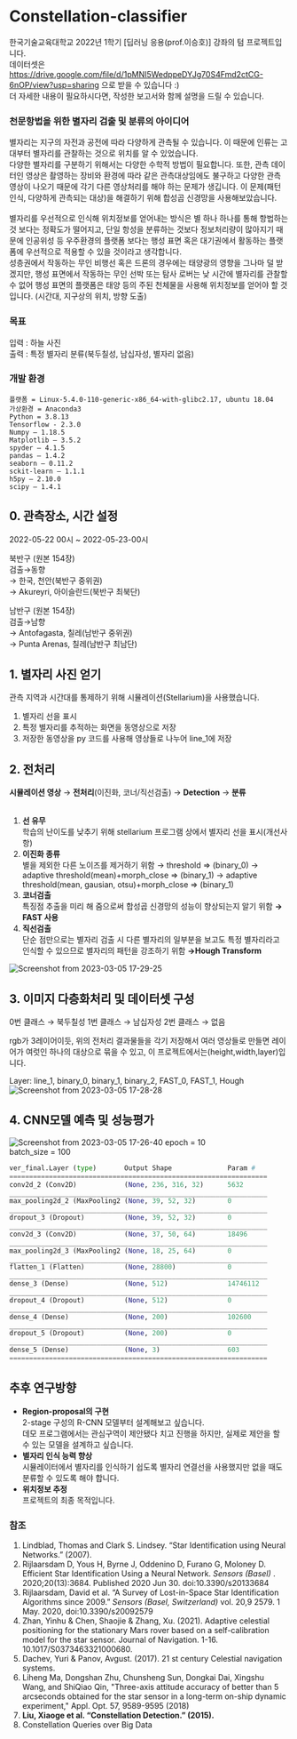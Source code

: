 # Constellation-classifier

한국기술교육대학교 2022년 1학기 [딥러닝 응용(prof.이승호)] 강좌의 텀 프로젝트입니다. <br>
데이터셋은 https://drive.google.com/file/d/1pMNI5WedppeDYJg70S4Fmd2ctCG-6nOP/view?usp=sharing 으로 받을 수 있습니다 :)  <br>
더 자세한 내용이 필요하시다면, 작성한 보고서와 함께 설명을 드릴 수 있습니다. 

### 천문항법을 위한 별자리 검출 및 분류의 아이디어
 별자리는 지구의 자전과 공전에 따라 다양하게 관측될 수 있습니다. 이 때문에 인류는 고대부터 별자리를 관찰하는 것으로 위치를 알 수 있었습니다. <br>
다양한 별자리를 구분하기 위해서는 다양한 수학적 방법이 필요합니다. 또한, 관측 데이터인 영상은 촬영하는 장비와 환경에 따라 같은 관측대상임에도 불구하고 다양한 관측 영상이 나오기 때문에 각기 다른 영상처리를 해야 하는 문제가 생깁니다. 이 문제(패턴 인식, 다양하게 관측되는 대상)을 해결하기 위해 합성곱 신경망을 사용해보았습니다. <br>
<br>
 별자리를 우선적으로 인식해 위치정보를 얻어내는 방식은 별 하나 하나를 통해 항법하는 것 보다는 정확도가 떨어지고, 단일 항성을 분류하는 것보다 정보처리량이 많아지기 때문에 인공위성 등 우주환경의 플랫폼 보다는 행성 표면 혹은 대기권에서 활동하는 플랫폼에 우선적으로 적용할 수 있을 것이라고 생각합니다. <br>
성층권에서 작동하는 무인 비행선 혹은 드론의 경우에는 태양광의 영향을 그나마 덜 받겠지만, 행성 표면에서 작동하는 무인 선박 또는 탐사 로버는 낮 시간에 별자리를 관찰할 수 없어 행성 표면의 플랫폼은 태양 등의 주된 천체물을 사용해 위치정보를 얻어야 할 것입니다. 
(시간대, 지구상의 위치, 방향 도출)

### 목표
입력 : 하늘 사진 <br>
출력 : 특정 별자리 분류(북두칠성, 남십자성, 별자리 없음)

### 개발 환경

```
플랫폼 = Linux-5.4.0-110-generic-x86_64-with-glibc2.17, ubuntu 18.04
가상환경 = Anaconda3
Python = 3.8.13
Tensorflow - 2.3.0
Numpy – 1.18.5
Matplotlib – 3.5.2
spyder – 4.1.5
pandas – 1.4.2
seaborn – 0.11.2
sckit-learn – 1.1.1
h5py – 2.10.0
scipy – 1.4.1
```

## 0. 관측장소, 시간 설정
2022-05-22 00시 ~ 2022-05-23-00시

북반구 (원본 154장) <br>
검출→동향 <br>
→ 한국, 천안(북반구 중위권) <br>
→ Akureyri, 아이슬란드(북반구 최북단)<br>

남반구 (원본 154장)<br>
검출→남향<br>
→ Antofagasta, 칠레(남반구 중위권)<br>
→ Punta Arenas, 칠레(남반구 최남단)<br>

## 1. 별자리 사진 얻기
관측 지역과 시간대를 통제하기 위해 시뮬레이션(Stellarium)을 사용했습니다.

1) 별자리 선을 표시
2) 특정 별자리를 추적하는 화면을 동영상으로 저장
2) 저장한 동영상을 py 코드를 사용해 영상들로 나누어 line_1에 저장

## 2. 전처리
**시뮬레이션 영상** → **전처리**(이진화, 코너/직선검출) → **Detection** → **분류** <br><br>

1. **선 유무** <br>
학습의 난이도를 낮추기 위해 stellarium 프로그램 상에서 별자리 선을 표시(개선사항)
2. **이진화 종류** <br>
별을 제외한 다른 노이즈를 제거하기 위함
→ threshold ⇒ (binary_0)
→ adaptive threshold(mean)+morph_close ⇒ (binary_1)
→ adaptive threshold(mean, gausian, otsu)+morph_close ⇒ (binary_1)
3. **코너검출** <br>
 특징점 추출을 미리 해 줌으로써 합성곱 신경망의 성능이 향상되는지 알기 위함
**→ FAST 사용**
4. **직선검출** <br>
단순 점만으로는 별자리 검출 시 다른 별자리의 일부분을 보고도 특정 별자리라고 인식할 수 있으므로 별자리의 패턴을 강조하기 위함
**→Hough Transform** 

![Screenshot from 2023-03-05 17-29-25](https://user-images.githubusercontent.com/42665051/222950139-81a31cda-3a93-44a5-afb1-7a6b1a558ec7.png)


## 3. 이미지 다층화처리 및 데이터셋 구성
0번 클래스 → 북두칠성
1번 클래스 → 남십자성
2번 클래스 → 없음

rgb가 3레이어이듯, 위의 전처리 결과물들을 각기 저장해서 여러 영상들로 만들면 레이어가 여럿인 하나의 대상으로 묶을 수 있고, 이 프로젝트에서는(height,width,layer)입니다.

Layer: line_1, binary_0, binary_1, binary_2, FAST_0, FAST_1, Hough 
![Screenshot from 2023-03-05 17-28-28](https://user-images.githubusercontent.com/42665051/222950108-483c4be8-0244-4dc2-bd18-29533be35a5b.png)


## 4. CNN모델 예측 및 성능평가
![Screenshot from 2023-03-05 17-26-40](https://user-images.githubusercontent.com/42665051/222950160-c951781b-debb-4a5d-aaec-c11dc08c1050.png)
epoch = 10 <br>
batch_size = 100 <br>

```python
ver_final.Layer (type)       Output Shape              Param #   
=================================================================
conv2d_2 (Conv2D)            (None, 236, 316, 32)      5632      
_________________________________________________________________
max_pooling2d_2 (MaxPooling2 (None, 39, 52, 32)        0         
_________________________________________________________________
dropout_3 (Dropout)          (None, 39, 52, 32)        0         
_________________________________________________________________
conv2d_3 (Conv2D)            (None, 37, 50, 64)        18496     
_________________________________________________________________
max_pooling2d_3 (MaxPooling2 (None, 18, 25, 64)        0         
_________________________________________________________________
flatten_1 (Flatten)          (None, 28800)             0         
_________________________________________________________________
dense_3 (Dense)              (None, 512)               14746112  
_________________________________________________________________
dropout_4 (Dropout)          (None, 512)               0         
_________________________________________________________________
dense_4 (Dense)              (None, 200)               102600    
_________________________________________________________________
dropout_5 (Dropout)          (None, 200)               0         
_________________________________________________________________
dense_5 (Dense)              (None, 3)                 603       
=================================================================
```

## 추후 연구방향
- **Region-proposal의 구현** <br> 2-stage 구성의 R-CNN 모델부터 설계해보고 싶습니다. <br> 데모 프로그램에서는 관심구역이 제안됐다 치고 진행을 하지만, 실제로 제안을 할 수 있는 모델을 설계하고 싶습니다.
- **별자리 인식 능력 향상** <br> 시뮬레이터에서 별자리를 인식하기 쉽도록 별자리 연결선을 사용했지만 없을 때도 분류할 수 있도록 해야 합니다.
- **위치정보 추정** <br> 프로젝트의 최종 목적입니다.


### 참조
1. Lindblad, Thomas and Clark S. Lindsey. “Star Identification using Neural Networks.” (2007). 
2. Rijlaarsdam D, Yous H, Byrne J, Oddenino D, Furano G, Moloney D. Efficient Star Identification Using a Neural Network. *Sensors (Basel)* . 2020;20(13):3684. Published 2020 Jun 30. doi:10.3390/s20133684
3. Rijlaarsdam, David et al. “A Survey of Lost-in-Space Star Identification Algorithms since 2009.” *Sensors (Basel, Switzerland)* vol. 20,9 2579. 1 May. 2020, doi:10.3390/s20092579 
4. Zhan, Yinhu & Chen, Shaojie & Zhang, Xu. (2021). Adaptive celestial positioning for the stationary Mars rover based on a self-calibration model for the star sensor. Journal of Navigation. 1-16. 10.1017/S0373463321000680.
5. Dachev, Yuri & Panov, Avgust. (2017). 21 st century Celestial navigation systems.
6. Liheng Ma, Dongshan Zhu, Chunsheng Sun, Dongkai Dai, Xingshu Wang, and ShiQiao Qin, "Three-axis attitude accuracy of better than 5 arcseconds obtained for the star sensor in a long-term on-ship dynamic experiment," Appl. Opt. 57, 9589-9595 (2018)
7. **Liu, Xiaoge et al. “Constellation Detection.” (2015).**
8. Constellation Queries over Big Data
